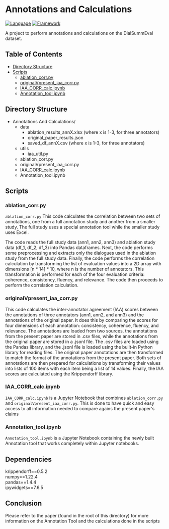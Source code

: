 # Annotations and Calculations

[![Language](https://img.shields.io/badge/Python-3.9-blue.svg)](https://www.python.org/) [![Framework](https://img.shields.io/badge/Jupyter-Notebook-red.svg)](https://jupyter.org/)

A project to perform annotations and calculations on the DialSummEval dataset.


## Table of Contents
- [Directory Structure](#directory-structure)
- [Scripts](#scripts)
  - [ablation_corr.py](#ablation_corr.py)
  - [originalVpresent_iaa_corr.py](#originalVpresent_iaa_corr.py)
  - [IAA_CORR_calc.ipynb](#IAA_CORR_calc.ipynb)
  - [Annotation_tool.ipynb](#Annotation_tool.ipynb)

## Directory Structure

- Annotations And Calculations/
    - data
        - ablation_results_annX.xlsx (where x is 1-3, for three annotators)
        - original_paper_results.json
        - saved_df_annX.csv (where x is 1-3, for three annotators)
    - utils
        - iaa_util.py
    - ablation_corr.py
    - originalVpresent_iaa_corr.py
    - IAA_CORR_calc.ipynb
    - Annotation_tool.ipynb


## Scripts

### ablation_corr.py
`ablation_corr.py` 
This code calculates the correlation between two sets of annotations, one from a full annotation study and another from a smaller study. The full study uses a special annotation tool while the smaller study uses Excel.

The code reads the full study data (ann1, ann2, ann3) and ablation study data (df_1, df_2, df_3) into Pandas dataframes. Next, the code performs some preprocessing and extracts only the dialogues used in the ablation study from the full study data. Finally, the code performs the correlation calculation by transforming the list of evaluation values into a 2D array with dimensions [n * 14] * 10, where n is the number of annotators. This transformation is performed for each of the four evaluation criteria: coherence, consistency, fluency, and relevance. The code then proceeds to perform the correlation calculation.

### originalVpresent_iaa_corr.py
This code calculates the inter-annotator agreement (IAA) scores between the annotations of three annotators (ann1, ann2, and ann3) and the annotations of the original paper. It does this by comparing the scores for four dimensions of each annotation: consistency, coherence, fluency, and relevance. The annotations are loaded from two sources, the annotations from the present paper are stored in .csv files, while the annotations from the original paper are stored in a .jsonl file. The .csv files are loaded using the Pandas library, and the .jsonl file is loaded using the built-in Python library for reading files. The original paper annotations are then transformed to match the format of the annotations from the present paper. Both sets of annotations are then prepared for calculations by transforming their values into lists of 100 items with each item being a list of 14 values. Finally, the IAA scores are calculated using the Krippendorff library.

### IAA_CORR_calc.ipynb
`IAA_CORR_calc.ipynb` is a Jupyter Notebook that combines `ablation_corr.py` and `originalVpresent_iaa_corr.py`. This is done to have quick and easy access to all information needed to compare agains the present paper's claims

### Annotation_tool.ipynb
`Annotation_tool.ipynb` is a Jupyter Notebook containing the newly built Annotation tool that works completely within Jupyter notebooks.

## Dependencies
krippendorff==0.5.2\
numpy==1.22.4\
pandas==1.4.4\
ipywidgets==7.6.5

## Conclusion
Please refer to the paper (found in the root of this directory) for more information on the Annotation Tool and the calculations done in the scripts
